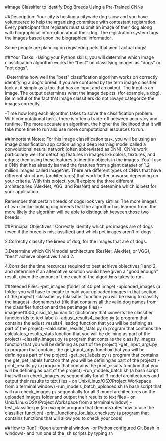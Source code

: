 #Image Classifier to Identify Dog Breeds Using a Pre-Trained CNNs

##Description:
Your city is hosting a citywide dog show and you have volunteered to help the organizing committee with contestant registration. Every participant that registers must submit an image of their dog along with biographical information about their dog. The registration system tags the images based upon the biographical information.

Some people are planning on registering pets that aren’t actual dogs!


##Your Tasks:
-Using your Python skills, you will determine which image classification algorithm works the "best" on classifying images as "dogs" or "not dogs".

-Determine how well the "best" classification algorithm works on correctly identifying a dog's breed. If you are confused by the term image classifier look at it simply as a tool that has an input and an output. The Input is an image. The output determines what the image depicts. (for example, a dog). Be mindful of the fact that image classifiers do not always categorize the images correctly.

-Time how long each algorithm takes to solve the classification problem. With computational tasks, there is often a trade-off between accuracy and runtime. The more accurate an algorithm, the higher the likelihood that it will take more time to run and use more computational resources to run.

##Important Notes:
For this image classification task, you will be using an image classification application using a deep learning model called a convolutional neural network (often abbreviated as CNN). CNNs work particularly well for detecting features in images like colors, textures, and edges; then using these features to identify objects in the images. You'll use a CNN that has already learned the features from a giant dataset of 1.2 million images called ImageNet. There are different types of CNNs that have different structures (architectures) that work better or worse depending on your criteria. With this project, you'll explore the three different architectures (AlexNet, VGG, and ResNet) and determine which is best for your application.

Remember that certain breeds of dogs look very similar. The more images of two similar-looking dog breeds that the algorithm has learned from, the more likely the algorithm will be able to distinguish between those two breeds.

##Principal Objectives
1.Correctly identify which pet images are of dogs (even if the breed is misclassified) and which pet images aren't of dogs.

2.Correctly classify the breed of dog, for the images that are of dogs.

3.Determine which CNN model architecture (ResNet, AlexNet, or VGG), "best" achieve objectives 1 and 2.

4.Consider the time resources required to best achieve objectives 1 and 2, and determine if an alternative solution would have given a "good enough" result, given the amount of time each of the algorithms takes to run.


##Needed Files:
-pet_images (folder of 40 pet image)
-uploaded_images (a folder you will have to create to hold your uploaded images in that section of the project)
-classifier.py (classifier function you will be using to classify the images)
-dognames.txt (file that contains all the valid dog names from the classifier function and the pet image files)
-imagenet1000_clsid_to_human.txt (dictionary that converts the classifier function ids to text labels)
-adjust_results4_isadog.py (a program that contains the adjust_results4_isadog function that you will be defining as part of the project)
-calculates_results_stats.py (a program that contains the calculates_results_stats function that you will be defining as part of the project)
-classify_images.py (a program that contains the classify_images function that you will be defining as part of the project)
-get_input_args.py (a program that contains the get_input_args function that you will be defining as part of the project)
-get_pet_labels.py (a program that contains the get_pet_labels function that you will be defining as part of the project)
-print_results.py (a program that contains the print_results function that you will be defining as part of the project)
-run_models_batch.sh (a bash script that will run check_images.py sequentially for all 3 model architectures and output their results to text files - on Unix/Linux/OSX/Project Workspace from a terminal window)
-run_models_batch_uploaded.sh (a bash script that will run check_images.py sequentially for all 3 model architectures on the uploaded images folder and output their results to text files - on Unix/Linux/OSX/Project Workspace from a terminal window)
-test_classifier.py (an example program that demonstrates how to use the classifier function)
-print_functions_for_lab_checks.py (a program that contains functions that will allow you to check your code)

##How to Run?
-Open a terminal window -or Python configured Git Bash in windows- and run one of the .sh scripts by typing sh <script name>.sh 
-You can also copy, paste, and run the script commands one by one into your terminal/Git Bash window; each command running a differnet CNN architecture.
-After running, the the results are automatically stored in text files corresponding to the used architecture (e.g.resnet_pet-images.txt)
